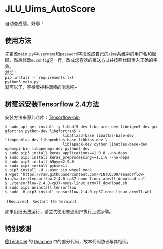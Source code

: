 # JLU_Uims_AutoScore
自动查成绩，好耶！  
## 使用方法
先更改`main.py`中`username`和`password`字段改成自己的`uims`系统中的用户名和密码，然后修改`m.config`这一行，改成您喜欢的推送方式并按照代码传入正确的字典。  
然后：  
`pip install -r requirements.txt`  
`python3 main.py`  
就可以了，等待着~~挂科~~满绩的消息吧~  

## 树莓派安装Tensorflow 2.4方法
安装方法来源此仓库：[Tensorflow-bin](https://github.com/PINTO0309/Tensorflow-bin)  
```sheel
$ sudo apt-get install -y libhdf5-dev libc-ares-dev libeigen3-dev gcc gfortran python-dev libgfortran5 \
                          libatlas3-base libatlas-base-dev libopenblas-dev libopenblas-base libblas-dev \
                          liblapack-dev cython libatlas-base-dev openmpi-bin libopenmpi-dev python3-dev
$ sudo pip3 install keras_applications==1.0.8 --no-deps
$ sudo pip3 install keras_preprocessing==1.1.0 --no-deps
$ sudo pip3 install h5py==2.9.0
$ sudo pip3 install pybind11
$ pip3 install -U --user six wheel mock
$ wget "https://raw.githubusercontent.com/PINTO0309/Tensorflow-bin/master/tensorflow-2.4.0-cp37-none-linux_armv7l_download.sh"
$ ./tensorflow-2.4.0-cp37-none-linux_armv7l_download.sh
$ sudo pip3 uninstall tensorflow
$ sudo -H pip3 install tensorflow-2.4.0-cp37-none-linux_armv7l.whl

【Required】 Restart the terminal.
```
如果仍旧无法运行，请尝试使用普通用户执行上述步骤。

## 特别感谢
[@TechCiel](https://github.com/TechCiel) 的 [Reachee](https://github.com/TechCiel/Reachee) 中的部分代码，故本代码协议与其相同。